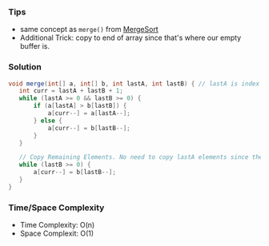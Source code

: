 ### Tips

- same concept as `merge()` from [MergeSort](https://github.com/RodneyShag/Interview_solutions/blob/master/Solutions/Cracking%20the%20Coding%20Interview/Merge%20Sort.md)
- Additional Trick: copy to end of array since that's where our empty buffer is.

### Solution

```java
void merge(int[] a, int[] b, int lastA, int lastB) { // lastA is index of last element in array
   int curr = lastA + lastB + 1;
   while (lastA >= 0 && lastB >= 0) {
       if (a[lastA] > b[lastB]) {
           a[curr--] = a[lastA--];
       } else {
           a[curr--] = b[lastB--];
       }
   }

   // Copy Remaining Elements. No need to copy lastA elements since they're already in correct spot
   while (lastB >= 0) {
       a[curr--] = b[lastB--];
   }
}
```

### Time/Space Complexity

- Time Complexity: O(n)
- Space Complexit: O(1)

